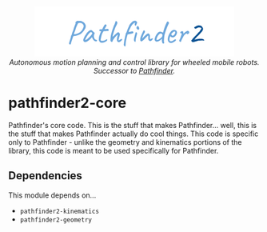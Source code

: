 <p align="center">
<img src="../media/pathfinder2-logo.png" alt="Pathfinder2">
<br>
<i>Autonomous motion planning and control library for wheeled mobile robots.</i>
<br>
<i>Successor to <a href="https://github.com/Wobblyyyy/Pathfinder">Pathfinder</a>.</i>
</p>

# pathfinder2-core
Pathfinder's core code. This is the stuff that makes Pathfinder... well, this
is the stuff that makes Pathfinder actually do cool things. This code is
specific only to Pathfinder - unlike the geometry and kinematics portions of
the library, this code is meant to be used specifically for Pathfinder.

## Dependencies
This module depends on...
- `pathfinder2-kinematics`
- `pathfinder2-geometry`